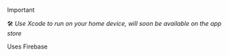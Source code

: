 

> [!IMPORTANT]
> 🛠️ *Use Xcode to run on your home device, will soon be available on the app store*

Uses Firebase
